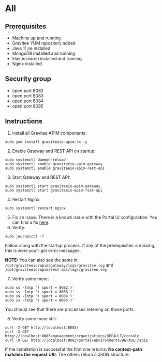 # All

## Prerequisites

* Machine up and running
* Gravitee YUM repository added
* Java 11 jre installed
* MongoDB installed and running
* Elasticsearch installed and running
* Nginx installed

## Security group

* open port 8082
* open port 8083
* open port 8084
* open port 8085

## Instructions

1. Install all Gravitee APIM components:

```
sudo yum install graviteeio-apim-3x -y
```

2. Enable Gateway and REST API on startup:

```
sudo systemctl daemon-reload
sudo systemctl enable graviteeio-apim-gateway
sudo systemctl enable graviteeio-apim-rest-api
```

3. Start Gateway and REST API:

```
sudo systemctl start graviteeio-apim-gateway
sudo systemctl start graviteeio-apim-rest-api
```

4. Restart Nginx:

```
sudo systemctl restart nginx
```

5. Fix an issue. There is a known issue with the Portal UI configuration. You can find a fix [here](https://docs.gravitee.io/apim/3.x/apim\_installation\_guide\_amazon\_issue.html).
6. Verify:

```
sudo journalctl -f
```

Follow along with the startup process. If any of the prerequisites is missing, this is were you’ll get error messages.

**NOTE:** You can also see the same in `/opt/graviteeio/apim/gateway/logs/gravitee.log` and `/opt/graviteeio/apim/rest-api/logs/gravitee.log`

7. Verify some more:

```
sudo ss -lntp '( sport = 8082 )'
sudo ss -lntp '( sport = 8083 )'
sudo ss -lntp '( sport = 8084 )'
sudo ss -lntp '( sport = 8085 )'
```

You should see that there are processes listening on those ports.

8. Verify some more still:

```
curl -X GET http://localhost:8082/
curl -X GET http://localhost:8083/management/organizations/DEFAULT/console
curl -X GET http://localhost:8083/portal/environments/DEFAULT/apis
```

If the installation is successful the first one returns: **No context-path matches the request URI.** The others return a JSON structure.
